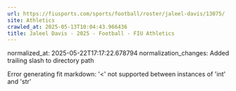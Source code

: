 ```yaml
---
url: https://fiusports.com/sports/football/roster/jaleel-davis/13075/
site: Athletics
crawled_at: 2025-05-13T10:04:43.966436
title: Jaleel Davis - 2025 - Football - FIU Athletics
---
```

normalized_at: 2025-05-22T17:17:22.678794
normalization_changes: Added trailing slash to directory path

Error generating fit markdown: '<' not supported between instances of 'int' and 'str'